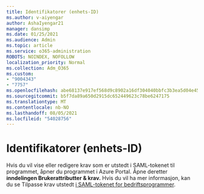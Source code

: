 ```yaml
---
title: Identifikatorer (enhets-ID)
ms.author: v-aiyengar
author: AshaIyengar21
manager: dansimp
ms.date: 01/25/2021
ms.audience: Admin
ms.topic: article
ms.service: o365-administration
ROBOTS: NOINDEX, NOFOLLOW
localization_priority: Normal
ms.collection: Adm_O365
ms.custom:
- "9004343"
- "7757"
ms.openlocfilehash: abe68137e917ef568d9c8902a16df304040bbfc3b3ea5d04e45a5247bd639130
ms.sourcegitcommit: b5f7da89a650d2915dc652449623c78be6247175
ms.translationtype: MT
ms.contentlocale: nb-NO
ms.lasthandoff: 08/05/2021
ms.locfileid: "54028756"
---
```

# <a name="identifiers-entity-id"></a>Identifikatorer (enhets-ID)

Hvis du vil vise eller redigere krav som er utstedt i SAML-tokenet til programmet, åpner du programmet i Azure Portal. Åpne deretter **inndelingen Brukerattributter & krav.** Hvis du vil ha mer informasjon, kan du se Tilpasse krav utstedt [i SAML-tokenet for bedriftsprogrammer](https://docs.microsoft.com/azure/active-directory/develop/active-directory-saml-claims-customization#editing-nameid).